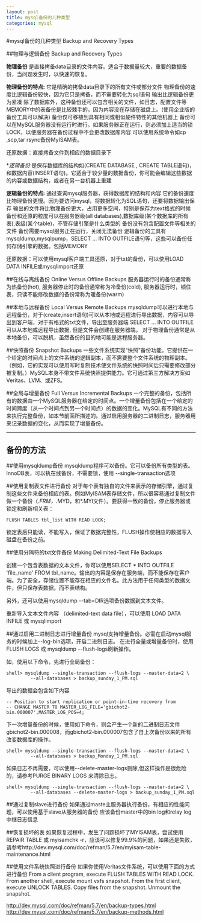 ```yaml
---
layout: post
title: mysql备份的几种类型
categories: mysql
---
```


#mysql备份的几种类型
Backup and Recovery Types

##物理与逻辑备份
Backup and Recovery Types

**物理备份**
是直接拷备data目录的文件内容。适合于数据量较大，重要的数据备份，当问题发生时，以快速的恢复。

**物理备份的特点:**
它是精确的拷备data目录下的所有文件或部分文件
物理备份的速度比逻辑备份较快，因为它只是拷备，而不需要转化为sql语句
输出比逻辑备份更为紧凑
除了数据库外，这种备份还可以包含相关的文件，如日志，配置文件等
MEMORY中的表备份是比较棘手的，因为内容没在存储在磁盘上。(使用企业版的备份工具可以解决)
备份仅可移植到具有相同或相似硬件特性的其他机器上
备份可以在MySQL服务器没有运行时进行。如果服务器正在运行，则必须加上适当的锁LOCK，以便服务器在备份过程中不会更改数据库内容
可以使用系统命令如cp ,scp,tar rsync备份MyISAM表。

还原数据：直接拷备文件到相应的数据目录下


**逻辑备份*
是保存数据库的结构如(CREATE DATABASE , CREATE TABLE语句)，和数据内容(INSERT语句)。它适合于较少量的数据备份，你可能会编辑这些数据的内容或数据结构，或者在另一台机器上重建

**逻辑备份的特点:**
通过查询mysql服务器，获得数据库的结构和内容
它的备份速度比物理备份更慢。因为要访问mysql，将数据转化为SQL语句，还要将数据输出保存
输出的文件将比物理备份更大，占用更多空间，特别是保存为text格式的时候
备份和还原的粒度可以在服务器级(all databases),数据库级(某个数据库的所有表),表级(某个table)，不管存储引擎是什么类型的
备份没有包含配置文件等相关的文件
备份需要mysql服务正在运行，关闭无法备份
逻辑备份的工具有mysqldump,mysqlpump，SELECT ... INTO OUTFILE语句等，这些可以备份任何存储引擎的数据。包括MEMORY

还原数据：可以使用mysql客户端工具还原，对于txt的备份，可以使用LOAD DATA INFILE或mysqlimport还原

##在线与离线备份
Online Versus Offline Backups
服务器运行时的备份通常称为热备份(hot),
服务器停止时的备份通常称为冷备份(cold),
服务器运行时，锁住表，只读不能修改数据的备份常称为暖备份(warm)

##本地与远程备份
Local Versus Remote Backups
mysqldump可以进行本地与远程备份，对于(create,insert语句)可以从本地或远程进行导出数据，内容可以导出到客户端，对于有格式的txt文件，导出至服务器端
SELECT ... INTO OUTFILE 可以从本地或远程导出数据, 但是文件会创建在服务器端。
对于物理备份通常是从本地备份，可以脱机，虽然备份的目的地可能是远程服务器。

##快照备份
Snapshot Backups
一些文件系统实现“快照”备份功能。它提供在一个给定的时间点上的文件系统的逻辑副本，而不需要整个文件系统的物理副本。（例如，它的实现可以使用写时复制技术使文件系统的快照时间后只需要修改部分被复制。）MySQL本身不带文件系统快照提供能力。它可通过第三方解决方案如Veritas、LVM、或ZFS。

##全局与增量备份
Full Versus Incremental Backups
一个完整的备份，包括所有的数据由一个MySQL服务器在给定的时间点。一个增量备份包括在一个给定的时间跨度（从一个时间点到另一个时间点）的数据的变化。MySQL有不同的方法来执行完整备份，如本节前面所描述的。通过启用服务器的二进制日志，服务器用来记录数据的变化，从而实现了增量备份。

----
备份的方法
----

##使用mysqldump备份
mysqldump程序可以备份。它可以备份所有类型的表。
InnoDB表，可以执在线备份，不需要锁，使用 --single-transaction选项

##使用复制表文件进行备份
对于每个表有独自的文件来表示的存储引擎，通过复制这些文件来备份相应的表。例如MyISAM表存储文件，所以很容易通过复制文件做一个备份（*.FRM，*.MYD，和*.MYI文件）。要获得一致的备份，停止服务器或锁定和刷新相关表：
```
FLUSH TABLES tbl_list WITH READ LOCK;
```
锁定表后只能读，不能写入，保证了数据完整性，FLUSH操作使相应的数据写入磁盘在备份之前。


##使用分隔符的txt文件备份
Making Delimited-Text File Backups

创建一个包含表数据的文本文件，你可以使用SELECT * INTO OUTFILE 'file_name' FROM tbl_name。输出的内容是保存在服务端，而不能保存在客户端。为了安全，存储位置不能存在相应的文件名。此方法用于任何类型的数据文件，但只保存表数据，而不表结构。

另外，还可以使用mysqldump --tab=DIR选项备份数据到文本文件。

重新导入文本文件内容 （delimited-text data file），可以使用 LOAD DATA INFILE 或 mysqlimport


##通过启用二进制日志进行增量备份
mysql支持增量备份。必需在启动mysql服务的时候加上--log-bin选项，开启二进制日志。
在进行全量或增量备份时，使用FLUSH LOGS 或 mysqldump --flush-logs刷新操作。

如，使用以下命令，先进行全局备份：
```
shell> mysqldump --single-transaction --flush-logs --master-data=2 \
         --all-databases > backup_sunday_1_PM.sql
```
导出的数据会包含如下内容
```
-- Position to start replication or point-in-time recovery from
-- CHANGE MASTER TO MASTER_LOG_FILE='gbichot2-bin.000007',MASTER_LOG_POS=4;
```
下一次增量备份的时候，使用如下命令，则会产生一个新的二进制日志文件gbichot2-bin.000008，而gbichot2-bin.000007包含了自上次备份以来的所有改变数据库的操作。
```
shell> mysqldump --single-transaction --flush-logs --master-data=2 \
         --all-databases > backup_Monday_1_PM.sql
```
如果日志不再需要，可以使用--delete-master-logs删除,但这样操作是很危险的，请参考PURGE BINARY LOGS 来清除日志。
```
shell> mysqldump --single-transaction --flush-logs --master-data=2 \
         --all-databases --delete-master-logs > backup_sunday_1_PM.sql
```

##通过复制slave进行备份
如果通过maste主服务器执行备份，有相应的性能问题，可以使用基于slave从服务器的备份
应该备份master中的bin log和relay log中继日志信息


##恢复损坏的表
如果恢复过程中，发生了问题损坏了MYISAM表，尝试使用REPAIR TABLE 或 myisamchk -r，应该可以修复99.9%的问题，如果还是失败，请参考http://dev.mysql.com/doc/refman/5.7/en/myisam-table-maintenance.html

##使用文件系统快照进行备份
如果你使用Veritas文件系统，可以使用下面的方式进行备份
From a client program, execute FLUSH TABLES WITH READ LOCK.
From another shell, execute mount vxfs snapshot.
From the first client, execute UNLOCK TABLES.
Copy files from the snapshot.
Unmount the snapshot.


http://dev.mysql.com/doc/refman/5.7/en/backup-types.html
http://dev.mysql.com/doc/refman/5.7/en/backup-methods.html

